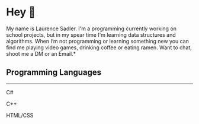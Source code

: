 # Hey 👋

My name is Laurence Sadler. I'm a programming currently working on school projects, but in my spear time I'm learning data structures and algorithms. When I’m not programming or learning something new you can find me playing video games, drinking coffee or eating ramen. Want to chat, shoot me a DM or an Email.* 

## Programming Languages
---
C#

C++

HTML/CSS

<!--
**SirLorrence/SirLorrence** is a ✨ _special_ ✨ repository because its `README.md` (this file) appears on your GitHub profile.

Here are some ideas to get you started:

- 🔭 I’m currently working on ...
- 🌱 I’m currently learning ...
- 👯 I’m looking to collaborate on ...
- 🤔 I’m looking for help with ...
- 💬 Ask me about ...
- 📫 How to reach me: ...
- 😄 Pronouns: ...
- ⚡ Fun fact: ...
-->
